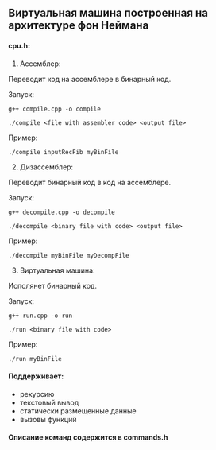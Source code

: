 ## Виртуальная машина построенная на архитектуре фон Неймана

#### cpu.h:

1. Ассемблер:

Переводит код на ассемблере в бинарный код.

Запуск:

`g++ compile.cpp -o compile`

`./compile <file with assembler code> <output file>`

Пример:

`./compile inputRecFib myBinFile`

2. Дизассемблер:

Переводит бинарный код в код на ассемблере.

Запуск:

`g++ decompile.cpp -o decompile`

`./decompile <binary file with code> <output file>`

Пример:

`./decompile myBinFile myDecompFile`

3. Виртуальная машина:

Исполянет бинарный код.

Запуск:

`g++ run.cpp -o run`

`./run <binary file with code>`

Пример:

`./run myBinFile`


#### Поддерживает:
* рекурсию
* текстовый вывод
* статически размещенные данные
* вызовы функций


#### Описание команд содержится в commands.h
